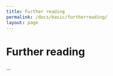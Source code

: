 ```yaml
---
title: Further reading
permalink: /docs/basic/furtherreading/
layout: page
---
```

# Further reading    

...